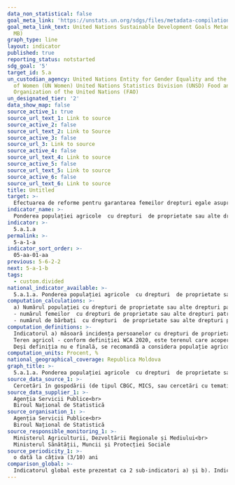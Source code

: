 ```yaml
---
data_non_statistical: false
goal_meta_link: 'https://unstats.un.org/sdgs/files/metadata-compilation/Metadata-Goal-5.pdf '
goal_meta_link_text: United Nations Sustainable Development Goals Metadata (PDF 4.0
  MB)
graph_type: line
layout: indicator
published: true
reporting_status: notstarted
sdg_goal: '5'
target_id: 5.a
un_custodian_agency: United Nations Entity for Gender Equality and the Empowerment
  of Women (UN Women) United Nations Statistics Division (UNSD) Food and Agriculture
  Organization of the United Nations (FAO)
un_designated_tier: '2'
data_show_map: false
source_active_1: true
source_url_text_1: Link to source
source_active_2: false
source_url_text_2: Link to Source
source_active_3: false
source_url_3: Link to source
source_active_4: false
source_url_text_4: Link to source
source_active_5: false
source_url_text_5: Link to source
source_active_6: false
source_url_text_6: Link to source
title: Untitled
target: >-
  Efectuarea de reforme pentru garantarea femeilor drepturi egale asupra resurselor economice, accesului la proprietate și control asupra terenurilor și a altor forme de proprietate, serviciilor financiare, moștenirii și resurselor naturale, în conformitate cu legislația națională
indicator_name: >-
  Ponderea populației agricole  cu drepturi  de proprietate sau alte drepturi patrimoniale asupra terenurilor agricole
indicator: >-
  5.a.1.a
permalink: >-
  5-a-1-a
indicator_sort_order: >-
  05-aa-01-aa
previous: 5-6-2-2
next: 5-a-1-b
tags:
  - custom.divided
national_indicator_available: >-
  5.a.1.a. Ponderea populației agricole  cu drepturi  de proprietate sau alte drepturi patrimoniale asupra terenurilor agricole
computation_calculations: >-
  a) Numărul populației cu drepturi de proprietate sau alte drepturi patrimoniale asupra terenurilor agricole raportat la numărul total al populației agricole*100, pe sexe:<br> 
  - numărul femeilor  cu drepturi de proprietate sau alte drepturi patrimoniale asupra terenurilor agricole  raportat la numărul total de femei din agricultură * 100<br> 
  - numărul de bărbați  cu drepturi  de proprietate sau alte drepturi patrimoniale asupra terenurilor agricole  raportat la numărul total de bărbați din agricultură * 100.
computation_definitions: >-
  Indicatorul a) măsoară incidența persoanelor cu drepturi de proprietate sau alte drepturi patrimoniale asupra terenurilor agricole (în total populație agricolă), dezagregat pe sexe. <br> 
  Teren agricol - conform definiției WCA 2020, este terenul care acoperă următoarele clase de utilizare a terenurilor: Pământ arabil (culturi temporare + pajiști temporare și pășuni + temporar abandonate),  Terenuri cu culturi permanente,  Teren sub pajiști și pășuni permanente.<br> 
  Deși definiția nu e finală, se recomandă a considera populație agricolă (sau din agricultură) persoanele adulte care trăiesc în gospodării agricole în care cel puțin un membru al gospodăriei este implicat, în principal, într-o activitate agricolă (exploatare terenuri agricole și / sau  creștere animale) în ultimele 12 luni, indiferent de scopul final  al producției (fie pentru generarea de venit, fie pentru consumul propriu) și statutul ocupațional. Trei condiții (proxies) se vor considera pentru definirea drepturilor asupra terenului agricol:  persoana 1) dispune de documente legale pe numele persoanei (unde persoana e menționată drept "Proprietar" sau "deținător"); 2) are dreptul de a vinde terenul; 3) are dreptul de a transmite în moștenire terenul (altei persoane). Se va considera îndeplinirea a cel puțin uneia din condiții.
computation_units: Procent, %
national_geographical_coverage: Republica Moldova
graph_title: >-
  5.a.1.a. Ponderea populației agricole  cu drepturi  de proprietate sau alte drepturi patrimoniale asupra terenurilor agricole
source_data_source_1: >-
  Cercetări în gospodării (de tipul CBGC, MICS, sau cercetări cu tematică agricolă), sau recensământ
source_data_supplier_1: >-
  Agenția Servicii Publice<br> 
  Biroul Național de Statistică
source_organisation_1: >-
  Agenția Servicii Publice<br> 
  Biroul Național de Statistică
source_responsible_monitoring_1: >-
  Ministerul Agriculturii, Dezvoltării Regionale și Mediului<br> 
  Ministerul Sănătății, Muncii și Protecției Sociale
source_periodicity_1: >-
  o dată la câțiva (3/10) ani
comparison_global: >-
  Indicatorul global este prezentat ca 2 sub-indicatori a) și b). Indicatorul respectiv reprezintă sub-indicatorul a).
---
```

